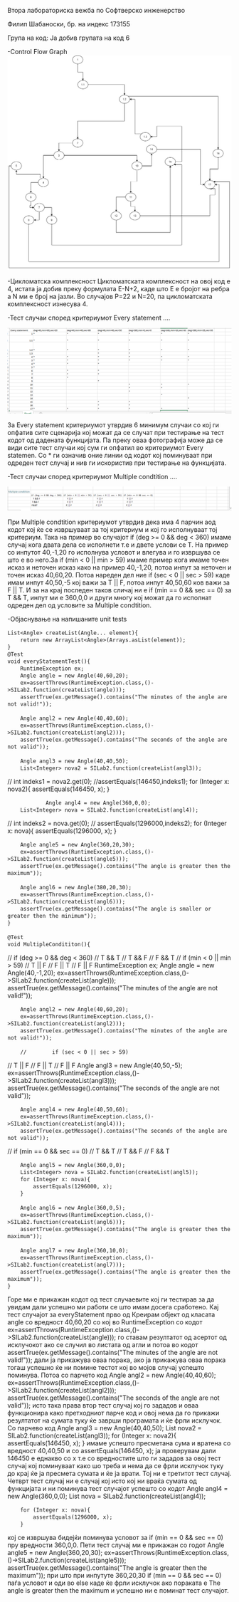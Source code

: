 Втора лабораториска вежба по Софтверско инженерство

Филип Шабаноски, бр. на индекс 173155

Група на код: Ја добив групата на код 6

-Control Flow Graph
![](/image/cfg.jpg)

-Цикломатска комплексност Цикломатската комплексност на овој код е 4, истата ја добив преку формулата E-N+2, каде што Е е бројот на ребра а N ми е број на јазли. Во случајoв P=22 и N=20, па цикломатската комплексност изнесува 4.

-Тест случаи според критериумот Every statement ....

![](/kriteria/pic1.png)

За Every statement критериумот утврдив 6 минимум случаи со кој ги опфатив сите сценарија кој можат да се случат при тестирање на тест кодот од дадената функцијата. Па преку оваа фотографија може да се види сите тест случаи кој сум ги опфатил во критериумот Every statemen.
Со * ги означив оние линии од кодот кој поминуваат при одреден тест случај и нив ги искористив при тестирање на функцијата.

-Тест случаи според критериумот Multiple condtition ....

![](/kriteria/pic2.png)

При Multiple condtition критериумот утврдив дека има 4 парчин аод кодот кој ќе се извршуваат за тој критериум и кој го исполнуваат тој критериум. Така на пример во случајот if (deg >= 0 && deg < 360) имаме случај кога двата дела се исполнети т.е и двете услови се T.
На пример со инпутот 40,-1,20 го исполнува условот и влегува и го извршува се што е во него.За if (min < 0 || min > 59) имаме пример кога имаме точен исказ и неточен исказ како на пример 40,-1,20, потоа инпут за неточен и точен исказ 40,60,20.
Потоа нареден дел ние if (sec < 0 || sec > 59) каде имам инпут 40,50,-5 кој важи за T || F, потоа инпут 40,50,60 ков важи за F || T.
И за на крај последен таков сличај ни е if (min == 0 && sec == 0) за T && T, инпут ми е 360,0,0 и други многу кој можат да го исполнат одреден дел од условите за Multiple condtition. 

-Објаснување на напишаните unit tests 

    List<Angle> createList(Angle... element){
        return new ArrayList<Angle>(Arrays.asList(element));
    }
    @Test
    void everyStatementTest(){
        RuntimeException ex;
        Angle angle = new Angle(40,60,20);
        ex=assertThrows(RuntimeException.class,()->SILab2.function(createList(angle)));
        assertTrue(ex.getMessage().contains("The minutes of the angle are not valid!"));

        Angle angl2 = new Angle(40,40,60);
        ex=assertThrows(RuntimeException.class,()->SILab2.function(createList(angl2)));
        assertTrue(ex.getMessage().contains("The seconds of the angle are not valid"));

        Angle angl3 = new Angle(40,40,50);
        List<Integer> nova2 = SILab2.function(createList(angl3));
//        int indeks1 = nova2.get(0);
        //assertEquals(146450,indeks1);
        for (Integer x: nova2){
            assertEquals(146450, x);
        }

                Angle angl4 = new Angle(360,0,0);
        List<Integer> nova = SILab2.function(createList(angl4));
//        int indeks2 = nova.get(0);
//            assertEquals(1296000,indeks2);
        for (Integer x: nova){
            assertEquals(1296000, x);
        }


        Angle angle5 = new Angle(360,20,30);
        ex=assertThrows(RuntimeException.class,()->SILab2.function(createList(angle5)));
        assertTrue(ex.getMessage().contains("The angle is greater then the maximum"));

        Angle angl6 = new Angle(380,20,30);
        ex=assertThrows(RuntimeException.class,()->SILab2.function(createList(angl6)));
        assertTrue(ex.getMessage().contains("The angle is smaller or greater then the minimum"));
    }

    @Test
    void MultipleCondititon(){
//        if (deg >= 0 && deg < 360)
//        T && T
//        T && F
//        F && T
//        if (min < 0 || min > 59)
//        T || F
//        F || T
//        F || F
        RuntimeException ex;
        Angle angle = new Angle(40,-1,20);
        ex=assertThrows(RuntimeException.class,()->SILab2.function(createList(angle)));
        assertTrue(ex.getMessage().contains("The minutes of the angle are not valid!"));

        Angle angl2 = new Angle(40,60,20);
        ex=assertThrows(RuntimeException.class,()->SILab2.function(createList(angl2)));
        assertTrue(ex.getMessage().contains("The minutes of the angle are not valid!"));

        //        if (sec < 0 || sec > 59)
//        T || F
//        F || T
//        F || F
        Angle angl3 = new Angle(40,50,-5);
        ex=assertThrows(RuntimeException.class,()->SILab2.function(createList(angl3)));
        assertTrue(ex.getMessage().contains("The seconds of the angle are not valid"));

        Angle angl4 = new Angle(40,50,60);
        ex=assertThrows(RuntimeException.class,()->SILab2.function(createList(angl4)));
        assertTrue(ex.getMessage().contains("The seconds of the angle are not valid"));


//        if (min == 0 && sec == 0)
//        T && T
//        T && F
//        F && T

        Angle angl5 = new Angle(360,0,0);
        List<Integer> nova = SILab2.function(createList(angl5));
        for (Integer x: nova){
            assertEquals(1296000, x);
        }

        Angle angl6 = new Angle(360,0,5);
        ex=assertThrows(RuntimeException.class,()->SILab2.function(createList(angl6)));
        assertTrue(ex.getMessage().contains("The angle is greater then the maximum"));

        Angle angl7 = new Angle(360,10,0);
        ex=assertThrows(RuntimeException.class,()->SILab2.function(createList(angl7)));
        assertTrue(ex.getMessage().contains("The angle is greater then the maximum"));
    }
Горе ми е прикажан кодот од тест случаевите кој ги тестирав за да увидам дали успешно ми работи се што имам досега сработено.
Кај тест случајот за everyStatement прво од Креирам објект од класата angle со вредност 40,60,20 со кој во RuntimeException со кодот ex=assertThrows(RuntimeException.class,()->SILab2.function(createList(angle))); го ставам резултатот од асертот од исклучокот ако се случил во листата од агли и потоа во кодот assertTrue(ex.getMessage().contains("The minutes of the angle are not valid!")); дали ја прикажува оваа порака, ако ја прикажува оваа порака тогаш успешно ќе ни помине тестот кој во мојов случај успешто поминува.
Потоа со парчето код    Angle angl2 = new Angle(40,40,60);
        ex=assertThrows(RuntimeException.class,()->SILab2.function(createList(angl2)));
        assertTrue(ex.getMessage().contains("The seconds of the angle are not valid")); исто така права втор тест случај кој го зададов и оваа функционира како претходниот парче код и овој нема да го прикажи резултатот на сумата туку ќе заврши програмата и ќе фрли исклучок. Со парчево код Angle angl3 = new Angle(40,40,50);
        List<Integer> nova2 = SILab2.function(createList(angl3));
        for (Integer x: nova2){
            assertEquals(146450, x);
 } имаме успешто пресметана сума и вратена со вредност 40,40,50 и со assertEquals(146450, x); ја проверувам дали 146450 е еднакво со x т.е со вредностите што ги зададов за овој тест случај кој поминуваат како шо треба и нема да се фрли исклучок туку до крај ќе ја пресмета сумата и ќе ја врати.
 Тој ни е третитот тест случај. Четврт тест случај ни е случај кој исто кој ни враќа сумата од функцијата и ни поминува тест случајот успешто со кодот   Angle angl4 = new Angle(360,0,0);
        List<Integer> nova = SILab2.function(createList(angl4));

        for (Integer x: nova){
            assertEquals(1296000, x);
        }
кој се извршува бидејќи поминува условот за  if (min == 0 && sec == 0) пру вредности 360,0,0.
Пети тест случај ми е прикажан со годот 
        Angle angle5 = new Angle(360,20,30);
        ex=assertThrows(RuntimeException.class,()->SILab2.function(createList(angle5)));
        assertTrue(ex.getMessage().contains("The angle is greater then the maximum"));
        при што при инпутуте 360,20,30  if (min == 0 && sec == 0) паѓа условот и оди во else
        каде ќе фрли исклучок ако пораката е The angle is greater then the maximum и успешно ни е поминат тест случајот.
 
